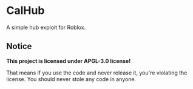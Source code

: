 # CalHub
A simple hub exploit for Roblox.
## Notice
**This project is licensed under APGL-3.0 license!**

That means if you use the code and never release it, you're violating the license. You should never stole any code in anyone.
